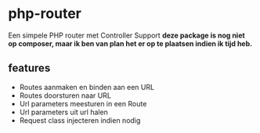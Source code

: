 # php-router
Een simpele PHP router met Controller Support
**deze package is nog niet op composer, maar ik ben van plan het er op te plaatsen indien ik tijd heb.**

## features
- Routes aanmaken en binden aan een URL
- Routes doorsturen naar URL
- Url parameters meesturen in een Route
- Url parameters uit url halen
- Request class injecteren indien nodig
